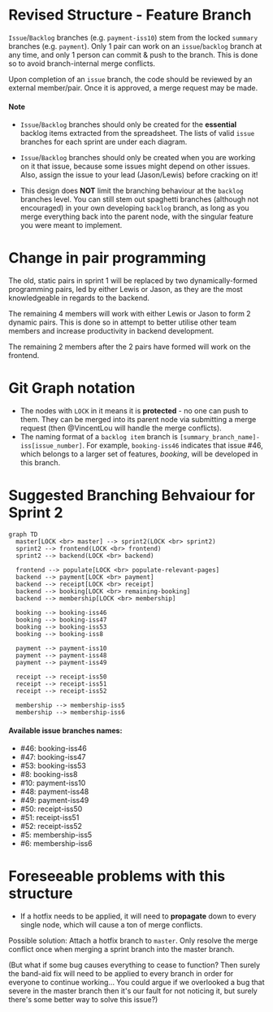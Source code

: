 # Revised Structure - Feature Branch
`Issue`/`Backlog` branches (e.g. `payment-iss10`) stem from the locked `summary` branches (e.g. `payment`). Only 1 pair can work on an `issue`/`backlog` branch at any time, and only 1 person can commit & push to the branch. This is done so to avoid branch-internal merge conflicts.

Upon completion of an `issue` branch, the code should be reviewed by an external member/pair. Once it is approved, a merge request may be made.

#### Note
*  `Issue`/`Backlog` branches should only be created for the **essential** backlog items extracted from the spreadsheet. The lists of valid `issue` branches for each sprint are under each diagram.

*  `Issue`/`Backlog` branches should only be created when you are working on it that issue, because some issues might depend on other issues. Also, assign the issue to your lead (Jason/Lewis) before cracking on it!

*  This design does **NOT** limit the branching behaviour at the `backlog` branches level. You can still stem out spaghetti branches (although not encouraged) in your own developing `backlog` branch, as long as you merge everything back into the parent node, with the singular feature you were meant to implement.


# Change in pair programming
The old, static pairs in sprint 1 will be replaced by two dynamically-formed programming pairs, led by either Lewis or Jason, as they are the most knowledgeable in regards to the backend. 

The remaining 4 members will work with either Lewis or Jason to form 2 dynamic pairs. This is done so in attempt to better utilise other team members and increase productivity in backend development.

The remaining 2 members after the 2 pairs have formed will work on the frontend.


# Git Graph notation
*  The nodes with `LOCK` in it means it is **protected** - no one can push to them. They can be merged into its parent node via submitting a merge request (then @VincentLou will handle the merge conflicts).
*  The naming format of a `backlog item` branch is `[summary_branch_name]-iss[issue_number]`. For example, `booking-iss46` indicates that issue #46, which belongs to a larger set of features, *booking*, will be developed in this branch.


# Suggested Branching Behvaiour for Sprint 2
```mermaid
graph TD
  master[LOCK <br> master] --> sprint2(LOCK <br> sprint2)
  sprint2 --> frontend(LOCK <br> frontend)
  sprint2 --> backend(LOCK <br> backend)

  frontend --> populate[LOCK <br> populate-relevant-pages]
  backend --> payment[LOCK <br> payment]
  backend --> receipt[LOCK <br> receipt]
  backend --> booking[LOCK <br> remaining-booking]
  backend --> membership[LOCK <br> membership]

  booking --> booking-iss46
  booking --> booking-iss47
  booking --> booking-iss53
  booking --> booking-iss8

  payment --> payment-iss10
  payment --> payment-iss48
  payment --> payment-iss49
  
  receipt --> receipt-iss50
  receipt --> receipt-iss51
  receipt --> receipt-iss52
  
  membership --> membership-iss5
  membership --> membership-iss6
```

#### Available issue branches names:
*  #46: booking-iss46
*  #47: booking-iss47
*  #53: booking-iss53
*  #8: booking-iss8
*  #10: payment-iss10
*  #48: payment-iss48
*  #49: payment-iss49
*  #50: receipt-iss50
*  #51: receipt-iss51
*  #52: receipt-iss52
*  #5: membership-iss5
*  #6: membership-iss6

# Foreseeable problems with this structure
*  If a hotfix needs to be applied, it will need to **propagate** down to every single node, which will cause a ton of merge conflicts.

Possible solution: Attach a hotfix branch to `master`. Only resolve the merge conflict once when merging a sprint branch into the master branch.

(But what if some bug causes everything to cease to function? Then surely the band-aid fix will need to be applied to every branch in order for everyone to continue working... You could argue if we overlooked a bug that severe in the master branch then it's our fault for not noticing it, but surely there's some better way to solve this issue?)
